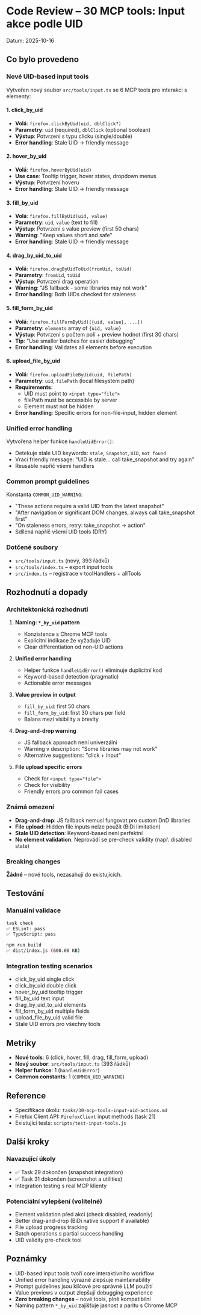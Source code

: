 # Code Review – 30 MCP tools: Input akce podle UID

Datum: 2025-10-16

## Co bylo provedeno

### Nové UID-based input tools
Vytvořen nový soubor `src/tools/input.ts` se 6 MCP tools pro interakci s elementy:

#### 1. click_by_uid
- **Volá**: `firefox.clickByUid(uid, dblClick?)`
- **Parametry**: `uid` (required), `dblClick` (optional boolean)
- **Výstup**: Potvrzení s typu clicku (single/double)
- **Error handling**: Stale UID → friendly message

#### 2. hover_by_uid
- **Volá**: `firefox.hoverByUid(uid)`
- **Use case**: Tooltip trigger, hover states, dropdown menus
- **Výstup**: Potvrzení hoveru
- **Error handling**: Stale UID → friendly message

#### 3. fill_by_uid
- **Volá**: `firefox.fillByUid(uid, value)`
- **Parametry**: `uid`, `value` (text to fill)
- **Výstup**: Potvrzení s value preview (first 50 chars)
- **Warning**: "Keep values short and safe"
- **Error handling**: Stale UID → friendly message

#### 4. drag_by_uid_to_uid
- **Volá**: `firefox.dragByUidToUid(fromUid, toUid)`
- **Parametry**: `fromUid`, `toUid`
- **Výstup**: Potvrzení drag operation
- **Warning**: "JS fallback - some libraries may not work"
- **Error handling**: Both UIDs checked for staleness

#### 5. fill_form_by_uid
- **Volá**: `firefox.fillFormByUid([{uid, value}, ...])`
- **Parametry**: `elements` array of `{uid, value}`
- **Výstup**: Potvrzení s počtem polí + preview hodnot (first 30 chars)
- **Tip**: "Use smaller batches for easier debugging"
- **Error handling**: Validates all elements before execution

#### 6. upload_file_by_uid
- **Volá**: `firefox.uploadFileByUid(uid, filePath)`
- **Parametry**: `uid`, `filePath` (local filesystem path)
- **Requirements**:
  - UID must point to `<input type="file">`
  - filePath must be accessible by server
  - Element must not be hidden
- **Error handling**: Specific errors for non-file-input, hidden element

### Unified error handling
Vytvořena helper funkce `handleUidError()`:
- Detekuje stale UID keywords: `stale`, `Snapshot`, `UID`, `not found`
- Vrací friendly message: "UID is stale... call take_snapshot and try again"
- Reusable napříč všemi handlers

### Common prompt guidelines
Konstanta `COMMON_UID_WARNING`:
- "These actions require a valid UID from the latest snapshot"
- "After navigation or significant DOM changes, always call take_snapshot first"
- "On staleness errors, retry: take_snapshot → action"
- Sdílená napříč všemi UID tools (DRY)

### Dotčené soubory
- `src/tools/input.ts` (nový, 393 řádků)
- `src/tools/index.ts` – export input tools
- `src/index.ts` – registrace v toolHandlers + allTools

## Rozhodnutí a dopady

### Architektonická rozhodnutí

1. **Naming: `*_by_uid` pattern**
   - Konzistence s Chrome MCP tools
   - Explicitní indikace že vyžaduje UID
   - Clear differentiation od non-UID actions

2. **Unified error handling**
   - Helper funkce `handleUidError()` eliminuje duplicitní kod
   - Keyword-based detection (pragmatic)
   - Actionable error messages

3. **Value preview in output**
   - `fill_by_uid`: first 50 chars
   - `fill_form_by_uid`: first 30 chars per field
   - Balans mezi visibility a brevity

4. **Drag-and-drop warning**
   - JS fallback approach není univerzální
   - Warning v description: "Some libraries may not work"
   - Alternative suggestions: "click + input"

5. **File upload specific errors**
   - Check for `<input type="file">`
   - Check for visibility
   - Friendly errors pro common fail cases

### Známá omezení

- **Drag-and-drop**: JS fallback nemusí fungovat pro custom DnD libraries
- **File upload**: Hidden file inputs nelze použít (BiDi limitation)
- **Stale UID detection**: Keyword-based není perfektní
- **No element validation**: Neprovádí se pre-check validity (např. disabled state)

### Breaking changes

**Žádné** – nové tools, nezasahují do existujících.

## Testování

### Manuální validace
```bash
task check
✅ ESLint: pass
✅ TypeScript: pass

npm run build
✅ dist/index.js (600.00 KB)
```

### Integration testing scenarios
- click_by_uid single click
- click_by_uid double click
- hover_by_uid tooltip trigger
- fill_by_uid text input
- drag_by_uid_to_uid elements
- fill_form_by_uid multiple fields
- upload_file_by_uid valid file
- Stale UID errors pro všechny tools

## Metriky

- **Nové tools**: 6 (click, hover, fill, drag, fill_form, upload)
- **Nový soubor**: `src/tools/input.ts` (393 řádků)
- **Helper funkce**: 1 (`handleUidError`)
- **Common constants**: 1 (`COMMON_UID_WARNING`)

## Reference

- Specifikace úkolu: `tasks/30-mcp-tools-input-uid-actions.md`
- Firefox Client API: `FirefoxClient` input methods (task 21)
- Existující tests: `scripts/test-input-tools.js`

## Další kroky

### Navazující úkoly
- ✅ Task 29 dokončen (snapshot integration)
- ✅ Task 31 dokončen (screenshot a utilities)
- Integration testing s real MCP klienty

### Potenciální vylepšení (volitelné)
- Element validation před akcí (check disabled, readonly)
- Better drag-and-drop (BiDi native support if available)
- File upload progress tracking
- Batch operations s partial success handling
- UID validity pre-check tool

## Poznámky

- UID-based input tools tvoří core interaktivního workflow
- Unified error handling výrazně zlepšuje maintainability
- Prompt guidelines jsou klíčové pro správné LLM použití
- Value previews v output zlepšují debugging experience
- **Zero breaking changes** – nové tools, plně kompatibilní
- Naming pattern `*_by_uid` zajišťuje jasnost a paritu s Chrome MCP
